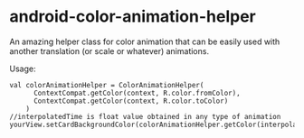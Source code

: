 # android-color-animation-helper
An amazing helper class for color animation that can be easily used with another translation (or scale or whatever) animations.

Usage:
```
val colorAnimationHelper = ColorAnimationHelper( 
      ContextCompat.getColor(context, R.color.fromColor), 
      ContextCompat.getColor(context, R.color.toColor) 
    )
//interpolatedTime is float value obtained in any type of animation
yourView.setCardBackgroundColor(colorAnimationHelper.getColor(interpolatedTime))
```
